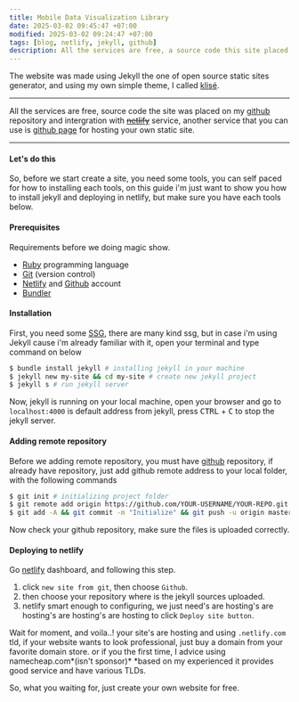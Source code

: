 ```yaml
---
title: Mobile Data Visualization Library
date: 2025-03-02 09:45:47 +07:00
modified: 2025-03-02 09:24:47 +07:00
tags: [blog, netlify, jekyll, github]
description: All the services are free, a source code this site placed on github repository and intergration with netlify service, another service that you can use is github page for hosting your own static site.
---
```


The website was made using Jekyll the one of open source static sites generator, and using my own simple theme, I called [klisé](https://github.com/piharpi/klise).

<hr>

All the services are free, source code the site was placed on my [github](https://github.com/piharpi/mahendrata.now.sh) repository and intergration with ~~[netlify](https://netlify.com)~~ service, another service that you can use is [github page](https://pages.github.com/) for hosting your own static site.

<hr>

#### Let's do this

So, before we start create a site, you need some tools, you can self paced for how to installing each tools, on this guide i'm just want to show you how to install jekyll and deploying in netlify, but make sure you have each tools below.

#### Prerequisites

Requirements before we doing magic show.

- [Ruby](https://www.ruby-lang.org/en/downloads/) programming language
- [Git](https://git-scm.com) (version control)
- [Netlify](https://netlify.com) and [Github](https://github.com) account
- [Bundler](https://bundler.io)

#### Installation

First, you need some [SSG](https://www.staticgen.com/), there are many kind ssg, but in case i'm using Jekyll cause i'm already familiar with it, open your terminal and type command on below

```bash
$ bundle install jekyll # installing jekyll in your machine
$ jekyll new my-site && cd my-site # create new jekyll project
$ jekyll s # run jekyll server
```

Now, jekyll is running on your local machine, open your browser and go to `localhost:4000` is default address from jekyll, press <kbd>CTRL</kbd> + <kbd>C</kbd> to stop the jekyll server.

#### Adding remote repository

Before we adding remote repository, you must have [github](https://github.com/new) repository, if already have repository, just add github remote address to your local folder, with the following commands

```bash
$ git init # initializing project folder
$ git remote add origin https://github.com/YOUR-USERNAME/YOUR-REPO.git # change UPPERCASE with your own!
$ git add -A && git commit -m "Initialize" && git push -u origin master # push code to github
```

Now check your github repository, make sure the files is uploaded correctly.

#### Deploying to netlify

Go [netlify](https://netlify.com) dashboard, and following this step.

1. click `new site from git`, then choose `Github`.
2. then choose your repository where is the jekyll sources uploaded.
3. netlify smart enough to configuring, we just need's are hosting's are hosting's are hosting's are hosting to click `Deploy site button`.

Wait for moment, and voila..! your site's are hosting and using `.netlify.com` tld, if your website wants to look professional, just buy a domain from your favorite domain store. or if you the first time, I advice using namecheap.com*(isn't sponsor)* \*based on my experienced it provides good service and have various TLDs.

So, what you waiting for, just create your own website for free.
